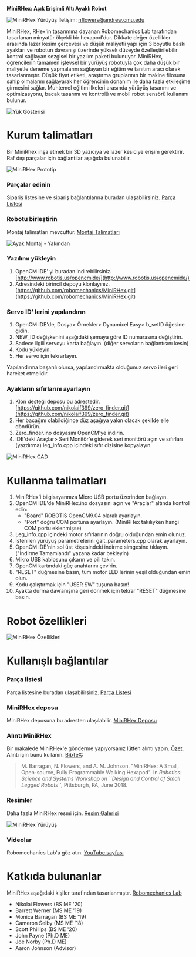**MiniRHex: Açık Erişimli Altı Ayaklı Robot**

![MiniRHex Yürüyüş](Images/miniOnStumpScaled.jpg)
İletişim: nflowers@andrew.cmu.edu

MiniRHex, RHex'in tasarımına dayanan Robomechanics Lab tarafından tasarlanan minyatür ölçekli bir hexapod'dur. Dikkate değer özellikler arasında lazer kesim çerçevesi ve düşük maliyetli yapı için 3 boyutlu baskı ayakları ve robotun davranışı üzerinde yüksek düzeyde özelleştirilebilir kontrol sağlayan sezgisel bir yazılım paketi bulunuyor. MiniRHex, öğrencilerin tamamen işlevsel bir yürüyüş robotuyla çok daha düşük bir maliyetle deneme yapmalarını sağlayan bir eğitim ve tanıtım aracı olarak tasarlanmıştır. Düşük fiyat etiketi, araştırma gruplarının bir makine filosuna sahip olmalarını sağlayarak her öğrencinin donanım ile daha fazla etkileşime girmesini sağlar. Muhtemel eğitim ilkeleri arasında yürüyüş tasarımı ve optimizasyonu, bacak tasarımı ve kontrolü ve mobil robot sensörü kullanımı bulunur.

![Yük Gösterisi](Images/Brick_carrying.png)

# Kurum talimatları

Bir MiniRhex inşa etmek bir 3D yazıcıya ve lazer kesiciye erişim gerektirir. Raf dışı parçalar için bağlantılar aşağıda bulunabilir.

![MiniRHex Prototip](Images/mini1.jpg)

### Parçalar edinin

Sipariş listesine ve sipariş bağlantılarına buradan ulaşabilirsiniz. [Parça Listesi](https://github.com/robomechanics/MiniRHex/tree/master/HardwareList)

### Robotu birleştirin

Montaj talimatları mevcuttur. [Montaj Talimatları](https://github.com/robomechanics/MiniRHex/tree/master/Assembly)

![Ayak Montaj - Yakından](Images/1.jpg)

### Yazılımı yükleyin
1. OpenCM IDE' yi buradan indirebilirsiniz.  [http://www.robotis.us/opencmide/](http://www.robotis.us/opencmide/)
2. Adresindeki birincil depoyu klonlayınız. [https://github.com/robomechanics/MiniRHex.git](https://github.com/robomechanics/MiniRHex.git)

### Servo ID' lerini yapılandırın
1. OpenCM IDE'de, Dosya> Örnekler> Dynamixel Easy> b_setID öğesine gidin.
2. NEW_ID değişkenini aşağıdaki şemaya göre ID numarasına değiştirin.
3. Sadece ilgili servoyu karta bağlayın. (diğer servoların bağlantısını kesin)
4. Kodu yükleyin.
5. Her servo için tekrarlayın.

Yapılandırma başarılı olursa, yapılandırmakta olduğunuz servo ileri geri hareket etmelidir.

### Ayakların sıfırlarını ayarlayın
1. Klon desteği deposu bu adrestedir. [https://github.com/nikolaif399/zero_finder.git](https://github.com/nikolaif399/zero_finder.git)
2. Her bacağını olabildiğince düz aşağıya yakın olacak şekilde elle döndürün.
3. Zero_finder.ino dosyasını OpenCM'ye indirin.
4. IDE'deki Araçlar> Seri Monitör'e giderek seri monitörü açın ve sıfırları (yazdırma) leg_info.cpp içindeki sıfır dizisine kopyalayın.

![MiniRHex CAD](Images/RHex_Mini_IDS.JPG)

# Kullanma talimatları
1. MiniRHex'i bilgisayarınıza Micro USB portu üzerinden bağlayın.
2. OpenCM IDE'de MiniRHex.ino dosyasını açın ve "Araçlar" altında kontrol edin:
   - "Board" ROBOTIS OpenCM9.04 olarak ayarlayın.
   - "Port" doğru COM portuna ayarlayın. (MiniRHex takılıyken hangi COM portu eklenmişse)
3. Leg_info.cpp içindeki motor sıfırlarının doğru olduğundan emin olunuz.
4. İstenilen yürüyüş parametrelerini gait_parameters.cpp olarak ayarlayın.
5. OpenCM IDE'nin sol üst köşesindeki indirme simgesine tıklayın. ("İndirme Tamamlandı" yazana kadar bekleyin)
6. Mikro USB kablosunu çıkarın ve pili takın.
7. OpenCM kartındaki güç anahtarını çevirin.
8. "RESET" düğmesine basın, tüm motor LED'lerinin yeşil olduğundan emin olun.
9. Kodu çalıştırmak için "USER SW" tuşuna basın!
10. Ayakta durma davranışına geri dönmek için tekrar "RESET" düğmesine basın.

# Robot özellikleri
![MiniRHex Özellikleri](Images/Spec_Chart.png)

# Kullanışlı bağlantılar
### Parça listesi
Parça listesine buradan ulaşabilirsiniz. [Parça Listesi](https://github.com/robomechanics/MiniRHex/tree/master/HardwareList)
### MiniRHex deposu
MiniRHex deposuna bu adresten ulaşılabilir. [MiniRHex Deposu](https://github.com/robomechanics/MiniRHex.git)
### Alıntı MiniRHex
Bir makalede MiniRHex'e gönderme yapıyorsanız lütfen alıntı yapın. [Özet](http://www.andrew.cmu.edu/user/amj1/papers/RSS2018ws_MiniRHex.pdf).
Alıntı için bunu kullanın. [BibTeX](https://github.com/robomechanics/MiniRHex/blob/master/citation.txt):
> M. Barragan, N. Flowers, and A. M. Johnson. "MiniRHex: A Small, Open-source, Fully Programmable Walking Hexapod". In *Robotics: Science and Systems Workshop on ``Design and Control of Small Legged Robots''*, Pittsburgh, PA, June 2018. 
 
### Resimler
Daha fazla MiniRHex resmi için. [Resim Galerisi](https://robomechanics.github.io/MiniRHex/Images/)

![MiniRHex Yürüyüş](Images/miniOnRock.bmp)
### Videolar

Robomechanics Lab'a  göz atın. [YouTube sayfası](https://www.youtube.com/watch?v=ldLXVDNCCzc&list=PLxHmBiQi0bD2aFgPKIrXhYXCCOGhTQmmk)

# Katkıda bulunanlar
MiniRHex aşağıdaki kişiler tarafından tasarlanmıştır. [Robomechanics Lab](https://www.cmu.edu/me/robomechanicslab/)
* Nikolai Flowers (BS ME '20)
* Barrett Werner (MS ME '19)
* Monica Barragan (BS ME '19)
* Cameron Selby (MS ME '18)
* Scott Phillips (BS ME '20)
* John Payne (Ph.D ME)
* Joe Norby (Ph.D ME)
* Aaron Johnson (Advisor)





